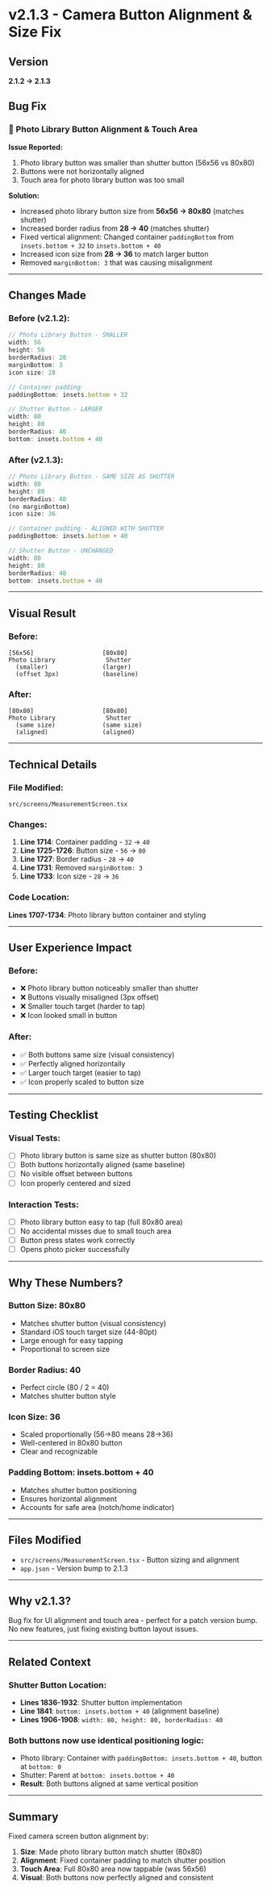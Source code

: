 # v2.1.3 - Camera Button Alignment & Size Fix

## Version
**2.1.2 → 2.1.3**

## Bug Fix

### 📸 Photo Library Button Alignment & Touch Area

**Issue Reported:**
1. Photo library button was smaller than shutter button (56x56 vs 80x80)
2. Buttons were not horizontally aligned
3. Touch area for photo library button was too small

**Solution:**
- Increased photo library button size from **56x56 → 80x80** (matches shutter)
- Increased border radius from **28 → 40** (matches shutter)
- Fixed vertical alignment: Changed container `paddingBottom` from `insets.bottom + 32` to `insets.bottom + 40`
- Increased icon size from **28 → 36** to match larger button
- Removed `marginBottom: 3` that was causing misalignment

---

## Changes Made

### Before (v2.1.2):
```javascript
// Photo Library Button - SMALLER
width: 56
height: 56
borderRadius: 28
marginBottom: 3
icon size: 28

// Container padding
paddingBottom: insets.bottom + 32

// Shutter Button - LARGER
width: 80
height: 80
borderRadius: 40
bottom: insets.bottom + 40
```

### After (v2.1.3):
```javascript
// Photo Library Button - SAME SIZE AS SHUTTER
width: 80
height: 80
borderRadius: 40
(no marginBottom)
icon size: 36

// Container padding - ALIGNED WITH SHUTTER
paddingBottom: insets.bottom + 40

// Shutter Button - UNCHANGED
width: 80
height: 80
borderRadius: 40
bottom: insets.bottom + 40
```

---

## Visual Result

### Before:
```
[56x56]                   [80x80]
Photo Library              Shutter
  (smaller)               (larger)
  (offset 3px)            (baseline)
```

### After:
```
[80x80]                   [80x80]
Photo Library              Shutter
  (same size)             (same size)
  (aligned)               (aligned)
```

---

## Technical Details

### File Modified:
`src/screens/MeasurementScreen.tsx`

### Changes:
1. **Line 1714**: Container padding - `32` → `40`
2. **Line 1725-1726**: Button size - `56` → `80`
3. **Line 1727**: Border radius - `28` → `40`
4. **Line 1731**: Removed `marginBottom: 3`
5. **Line 1733**: Icon size - `28` → `36`

### Code Location:
**Lines 1707-1734**: Photo library button container and styling

---

## User Experience Impact

### Before:
- ❌ Photo library button noticeably smaller than shutter
- ❌ Buttons visually misaligned (3px offset)
- ❌ Smaller touch target (harder to tap)
- ❌ Icon looked small in button

### After:
- ✅ Both buttons same size (visual consistency)
- ✅ Perfectly aligned horizontally
- ✅ Larger touch target (easier to tap)
- ✅ Icon properly scaled to button size

---

## Testing Checklist

### Visual Tests:
- [ ] Photo library button is same size as shutter button (80x80)
- [ ] Both buttons horizontally aligned (same baseline)
- [ ] No visible offset between buttons
- [ ] Icon properly centered and sized

### Interaction Tests:
- [ ] Photo library button easy to tap (full 80x80 area)
- [ ] No accidental misses due to small touch area
- [ ] Button press states work correctly
- [ ] Opens photo picker successfully

---

## Why These Numbers?

### Button Size: 80x80
- Matches shutter button (visual consistency)
- Standard iOS touch target size (44-80pt)
- Large enough for easy tapping
- Proportional to screen size

### Border Radius: 40
- Perfect circle (80 / 2 = 40)
- Matches shutter button style

### Icon Size: 36
- Scaled proportionally (56→80 means 28→36)
- Well-centered in 80x80 button
- Clear and recognizable

### Padding Bottom: insets.bottom + 40
- Matches shutter button positioning
- Ensures horizontal alignment
- Accounts for safe area (notch/home indicator)

---

## Files Modified
- `src/screens/MeasurementScreen.tsx` - Button sizing and alignment
- `app.json` - Version bump to 2.1.3

---

## Why v2.1.3?

Bug fix for UI alignment and touch area - perfect for a patch version bump. No new features, just fixing existing button layout issues.

---

## Related Context

### Shutter Button Location:
- **Lines 1836-1932**: Shutter button implementation
- **Line 1841**: `bottom: insets.bottom + 40` (alignment baseline)
- **Lines 1906-1908**: `width: 80, height: 80, borderRadius: 40`

### Both buttons now use identical positioning logic:
- Photo library: Container with `paddingBottom: insets.bottom + 40`, button at `bottom: 0`
- Shutter: Parent at `bottom: insets.bottom + 40`
- **Result**: Both buttons aligned at same vertical position

---

## Summary

Fixed camera screen button alignment by:
1. **Size**: Made photo library button match shutter (80x80)
2. **Alignment**: Fixed container padding to match shutter position
3. **Touch Area**: Full 80x80 area now tappable (was 56x56)
4. **Visual**: Both buttons now perfectly aligned and consistent
